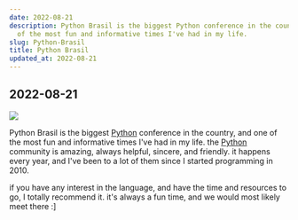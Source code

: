 ```yaml
---
date: 2022-08-21
description: Python Brasil is the biggest Python conference in the country, and one
  of the most fun and informative times I've had in my life.
slug: Python-Brasil
title: Python Brasil
updated_at: 2022-08-21
---
```


## 2022-08-21

![](../assets/about-python-brasil.png)

Python Brasil is the biggest [Python](../notes/Python) conference in the country, and one of the most fun and informative times I've had in my life. the [Python](../notes/Python) community is amazing, always helpful, sincere, and friendly. it happens every year, and I've been to a lot of them since I started programming in 2010.

if you have any interest in the language, and have the time and resources to go, I totally recommend it. it's always a fun time, and we would most likely meet there :]
